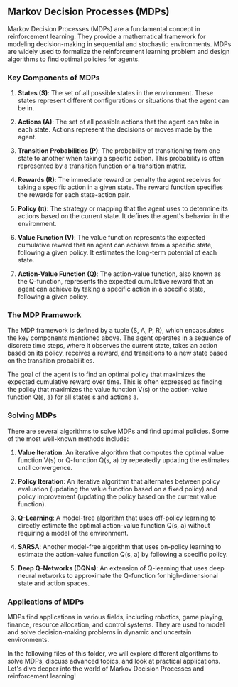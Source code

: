 ## Markov Decision Processes (MDPs)
Markov Decision Processes (MDPs) are a fundamental concept in reinforcement learning. They provide a mathematical framework for modeling decision-making in sequential and stochastic environments. MDPs are widely used to formalize the reinforcement learning problem and design algorithms to find optimal policies for agents.

### Key Components of MDPs
1. **States (S)**: The set of all possible states in the environment. These states represent different configurations or situations that the agent can be in.

2. **Actions (A)**: The set of all possible actions that the agent can take in each state. Actions represent the decisions or moves made by the agent.

3. **Transition Probabilities (P)**: The probability of transitioning from one state to another when taking a specific action. This probability is often represented by a transition function or a transition matrix.

4. **Rewards (R)**: The immediate reward or penalty the agent receives for taking a specific action in a given state. The reward function specifies the rewards for each state-action pair.

5. **Policy (π)**: The strategy or mapping that the agent uses to determine its actions based on the current state. It defines the agent's behavior in the environment.

6. **Value Function (V)**: The value function represents the expected cumulative reward that an agent can achieve from a specific state, following a given policy. It estimates the long-term potential of each state.

7. **Action-Value Function (Q)**: The action-value function, also known as the Q-function, represents the expected cumulative reward that an agent can achieve by taking a specific action in a specific state, following a given policy.

### The MDP Framework
The MDP framework is defined by a tuple (S, A, P, R), which encapsulates the key components mentioned above. The agent operates in a sequence of discrete time steps, where it observes the current state, takes an action based on its policy, receives a reward, and transitions to a new state based on the transition probabilities.

The goal of the agent is to find an optimal policy that maximizes the expected cumulative reward over time. This is often expressed as finding the policy that maximizes the value function V(s) or the action-value function Q(s, a) for all states s and actions a.

### Solving MDPs
There are several algorithms to solve MDPs and find optimal policies. Some of the most well-known methods include:

1. **Value Iteration**: An iterative algorithm that computes the optimal value function V(s) or Q-function Q(s, a) by repeatedly updating the estimates until convergence.

2. **Policy Iteration**: An iterative algorithm that alternates between policy evaluation (updating the value function based on a fixed policy) and policy improvement (updating the policy based on the current value function).

3. **Q-Learning**: A model-free algorithm that uses off-policy learning to directly estimate the optimal action-value function Q(s, a) without requiring a model of the environment.

4. **SARSA**: Another model-free algorithm that uses on-policy learning to estimate the action-value function Q(s, a) by following a specific policy.

5. **Deep Q-Networks (DQNs)**: An extension of Q-learning that uses deep neural networks to approximate the Q-function for high-dimensional state and action spaces.

### Applications of MDPs
MDPs find applications in various fields, including robotics, game playing, finance, resource allocation, and control systems. They are used to model and solve decision-making problems in dynamic and uncertain environments.

In the following files of this folder, we will explore different algorithms to solve MDPs, discuss advanced topics, and look at practical applications. Let's dive deeper into the world of Markov Decision Processes and reinforcement learning!
